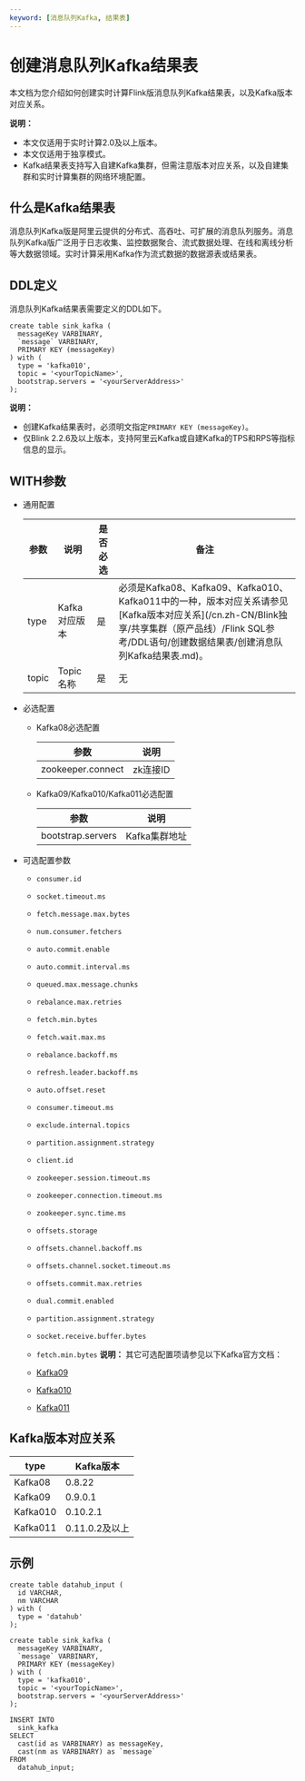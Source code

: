 ```yaml
---
keyword: [消息队列Kafka, 结果表]
---
```


# 创建消息队列Kafka结果表

本文档为您介绍如何创建实时计算Flink版消息队列Kafka结果表，以及Kafka版本对应关系。

**说明：**

-   本文仅适用于实时计算2.0及以上版本。
-   本文仅适用于独享模式。
-   Kafka结果表支持写入自建Kafka集群，但需注意版本对应关系，以及自建集群和实时计算集群的网络环境配置。

## 什么是Kafka结果表

消息队列Kafka版是阿里云提供的分布式、高吞吐、可扩展的消息队列服务。消息队列Kafka版广泛用于日志收集、监控数据聚合、流式数据处理、在线和离线分析等大数据领域。实时计算采用Kafka作为流式数据的数据源表或结果表。

## DDL定义

消息队列Kafka结果表需要定义的DDL如下。

```
create table sink_kafka (
  messageKey VARBINARY,
  `message` VARBINARY,
  PRIMARY KEY (messageKey)
) with (
  type = 'kafka010',
  topic = '<yourTopicName>',
  bootstrap.servers = '<yourServerAddress>'
);
```

**说明：**

-   创建Kafka结果表时，必须明文指定`PRIMARY KEY (messageKey)`。
-   仅Blink 2.2.6及以上版本，支持阿里云Kafka或自建Kafka的TPS和RPS等指标信息的显示。

## WITH参数

-   通用配置

    |参数|说明|是否必选|备注|
    |--|--|----|--|
    |type|Kafka对应版本|是|必须是Kafka08、Kafka09、Kafka010、Kafka011中的一种，版本对应关系请参见[Kafka版本对应关系](/cn.zh-CN/Blink独享/共享集群（原产品线）/Flink SQL参考/DDL语句/创建数据结果表/创建消息队列Kafka结果表.md)。|
    |topic|Topic名称|是|无|

-   必选配置
    -   Kafka08必选配置

        |参数|说明|
        |--|--|
        |zookeeper.connect|zk连接ID|

    -   Kafka09/Kafka010/Kafka011必选配置

        |参数|说明|
        |--|--|
        |bootstrap.servers|Kafka集群地址|

-   可选配置参数

    -   `consumer.id`
    -   `socket.timeout.ms`
    -   `fetch.message.max.bytes`
    -   `num.consumer.fetchers`
    -   `auto.commit.enable`
    -   `auto.commit.interval.ms`
    -   `queued.max.message.chunks`
    -   `rebalance.max.retries`
    -   `fetch.min.bytes`
    -   `fetch.wait.max.ms`
    -   `rebalance.backoff.ms`
    -   `refresh.leader.backoff.ms`
    -   `auto.offset.reset`
    -   `consumer.timeout.ms`
    -   `exclude.internal.topics`
    -   `partition.assignment.strategy`
    -   `client.id`
    -   `zookeeper.session.timeout.ms`
    -   `zookeeper.connection.timeout.ms`
    -   `zookeeper.sync.time.ms`
    -   `offsets.storage`
    -   `offsets.channel.backoff.ms`
    -   `offsets.channel.socket.timeout.ms`
    -   `offsets.commit.max.retries`
    -   `dual.commit.enabled`
    -   `partition.assignment.strategy`
    -   `socket.receive.buffer.bytes`
    -   `fetch.min.bytes`
    **说明：** 其它可选配置项请参见以下Kafka官方文档：

    -   [Kafka09](https://kafka.apache.org/0110/documentation.html#consumerconfigs)
    -   [Kafka010](https://kafka.apache.org/090/documentation.html#newconsumerconfigs)
    -   [Kafka011](https://kafka.apache.org/0102/documentation.html#newconsumerconfigs)

## Kafka版本对应关系

|type|Kafka版本|
|----|-------|
|Kafka08|0.8.22|
|Kafka09|0.9.0.1|
|Kafka010|0.10.2.1|
|Kafka011|0.11.0.2及以上|

## 示例

```
create table datahub_input (
  id VARCHAR,
  nm VARCHAR
) with (
  type = 'datahub'
);

create table sink_kafka (
  messageKey VARBINARY,
  `message` VARBINARY,
  PRIMARY KEY (messageKey)
) with (
  type = 'kafka010',
  topic = '<yourTopicName>',
  bootstrap.servers = '<yourServerAddress>'
);

INSERT INTO
  sink_kafka
SELECT
  cast(id as VARBINARY) as messageKey,
  cast(nm as VARBINARY) as `message`
FROM
  datahub_input;
```

